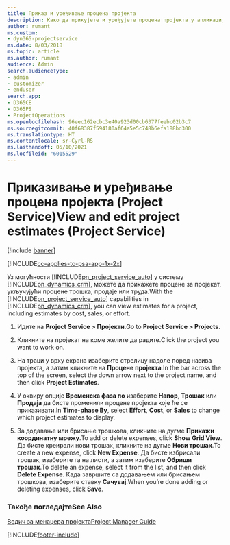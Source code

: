 ```yaml
---
title: Приказ и уређивање процена пројекта
description: Како да прикујете и уређујете процена пројекта у апликацији Project Service
author: rumant
ms.custom:
- dyn365-projectservice
ms.date: 8/03/2018
ms.topic: article
ms.author: rumant
audience: Admin
search.audienceType:
- admin
- customizer
- enduser
search.app:
- D365CE
- D365PS
- ProjectOperations
ms.openlocfilehash: 96eec162ecbc3e40a923d00cb6377feebc02b3c7
ms.sourcegitcommit: 40f68387f594180af64a5e5c748b6efa188bd300
ms.translationtype: HT
ms.contentlocale: sr-Cyrl-RS
ms.lasthandoff: 05/10/2021
ms.locfileid: "6015529"
---
```

# <a name="view-and-edit-project-estimates-project-service"></a><span data-ttu-id="289e8-103">Приказивање и уређивање процена пројекта (Project Service)</span><span class="sxs-lookup"><span data-stu-id="289e8-103">View and edit project estimates (Project Service)</span></span>

[!include [banner](../includes/psa-now-project-operations.md)]

[!INCLUDE[cc-applies-to-psa-app-1x-2x](../includes/cc-applies-to-psa-app-1x-2x.md)]

<span data-ttu-id="289e8-104">Уз могућности [!INCLUDE[pn_project_service_auto](../includes/pn-project-service-auto.md)] у систему [!INCLUDE[pn_dynamics_crm](../includes/pn-dynamics-crm.md)], можете да прикажете процене за пројекат, укључујући процене трошка, продаје или труда.</span><span class="sxs-lookup"><span data-stu-id="289e8-104">With the [!INCLUDE[pn_project_service_auto](../includes/pn-project-service-auto.md)] capabilities in [!INCLUDE[pn_dynamics_crm](../includes/pn-dynamics-crm.md)], you can view estimates for a project, including estimates by cost, sales, or effort.</span></span>  
  
1.  <span data-ttu-id="289e8-105">Идите на **Project Service > Пројекти**.</span><span class="sxs-lookup"><span data-stu-id="289e8-105">Go to **Project Service > Projects**.</span></span>  
  
2.  <span data-ttu-id="289e8-106">Кликните на пројекат на коме желите да радите.</span><span class="sxs-lookup"><span data-stu-id="289e8-106">Click the project you want to work on.</span></span>  
  
3.  <span data-ttu-id="289e8-107">На траци у врху екрана изаберите стрелицу надоле поред назива пројекта, а затим кликните на **Процене пројекта**.</span><span class="sxs-lookup"><span data-stu-id="289e8-107">In the bar across the top of the screen, select the down arrow next to the project name, and then click **Project Estimates**.</span></span>  
  
4.  <span data-ttu-id="289e8-108">У оквиру опције **Временска фаза по** изаберите **Напор**, **Трошак** или **Продаја** да бисте променили процене пројекта које ће се приказивати.</span><span class="sxs-lookup"><span data-stu-id="289e8-108">In **Time-phase By**, select **Effort**, **Cost**, or **Sales** to change which project estimates to display.</span></span>  
  
5.  <span data-ttu-id="289e8-109">За додавање или брисање трошкова, кликните на дугме **Прикажи координатну мрежу**.</span><span class="sxs-lookup"><span data-stu-id="289e8-109">To add or delete expenses, click **Show Grid View**.</span></span> <span data-ttu-id="289e8-110">Да бисте креирали нови трошак, кликните на дугме **Нови трошак**.</span><span class="sxs-lookup"><span data-stu-id="289e8-110">To create a new expense, click **New Expense**.</span></span> <span data-ttu-id="289e8-111">Да бисте избрисали трошак, изаберите га на листи, а затим изаберите **Обриши трошак**.</span><span class="sxs-lookup"><span data-stu-id="289e8-111">To delete an expense, select it from the list, and then click **Delete Expense**.</span></span> <span data-ttu-id="289e8-112">Када завршите са додавањем или брисањем трошкова, изаберите ставку **Сачувај**.</span><span class="sxs-lookup"><span data-stu-id="289e8-112">When you’re done adding or deleting expenses, click **Save**.</span></span>  
  
### <a name="see-also"></a><span data-ttu-id="289e8-113">Такође погледајте</span><span class="sxs-lookup"><span data-stu-id="289e8-113">See Also</span></span>  
 [<span data-ttu-id="289e8-114">Водич за менаџера пројекта</span><span class="sxs-lookup"><span data-stu-id="289e8-114">Project Manager Guide</span></span>](../psa/project-manager-guide.md)


[!INCLUDE[footer-include](../includes/footer-banner.md)]
